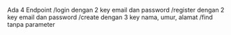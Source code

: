 Ada 4 Endpoint 
/login dengan 2 key email dan password
/register dengan 2 key email dan password
/create dengan 3 key nama, umur, alamat
/find tanpa parameter
